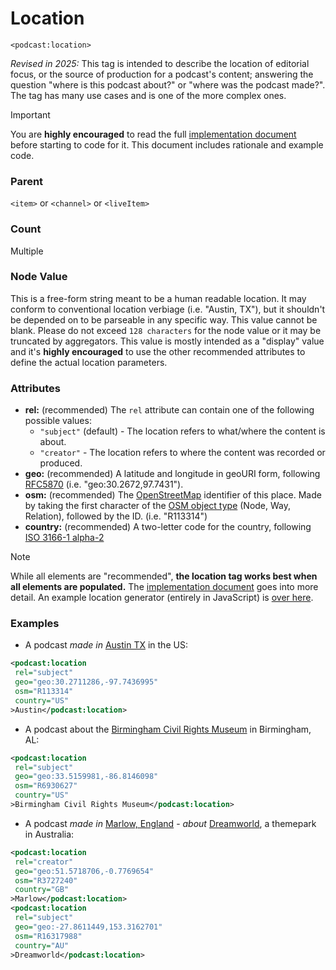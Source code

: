 # Location

`<podcast:location>`

_Revised in 2025:_ This tag is intended to describe the location of editorial focus, or the source of production
for a podcast's content; answering the question "where is this podcast about?" or "where was the podcast made?".
The tag has many use cases and is one of the more complex ones.

> [!IMPORTANT]
> You are **highly encouraged** to read the
> full [implementation document](../examples/location/location.md)
> before starting to code for it. This document includes rationale and example code.

### Parent

`<item>` or `<channel>` or `<liveItem>`

### Count

Multiple

### Node Value

This is a free-form string meant to be a human readable location. It may conform to conventional location
verbiage (i.e. "Austin, TX"), but it shouldn't be depended on to be parseable in any specific way. This value
cannot be blank. Please do not exceed `128 characters` for the node value or it may be truncated by aggregators. This
value is mostly intended as a "display" value and it's **highly encouraged** to use the other recommended attributes to
define the actual location parameters.

### Attributes

- **rel:** (recommended) The `rel` attribute can contain one of the following possible values:
  - `"subject"` (default) - The location refers to what/where the content is about.
  - `"creator"` - The location refers to where the content was recorded or produced.
- **geo:** (recommended) A latitude and longitude in geoURI form, following [RFC5870](https://datatracker.ietf.org/doc/html/rfc5870) (i.e. "geo:30.2672,97.7431").
- **osm:** (recommended) The [OpenStreetMap](https://www.openstreetmap.org/#map=13/41.39239/2.14036) identifier of this place. Made by taking the first character of the [OSM object type](https://locationiq.com/glossary/osm-type) (Node, Way, Relation), followed by the ID. (i.e. "R113314")
- **country:** (recommended) A two-letter code for the country, following [ISO 3166-1 alpha-2](https://en.wikipedia.org/wiki/ISO_3166-1_alpha-2)

> [!NOTE]
> While all elements are "recommended", **the location tag works best when all elements are populated.** The [implementation document](../examples/location/location.md) goes into more detail. An example location generator (entirely in JavaScript) is [over here](https://jamescridland.github.io/podcast-location-generator/).

### Examples

- A podcast _made in_ [Austin TX](https://www.openstreetmap.org/relation/113314) in the US:

```xml
<podcast:location
 rel="subject"
 geo="geo:30.2711286,-97.7436995"
 osm="R113314"
 country="US"
>Austin</podcast:location>
```

- A podcast about the [Birmingham Civil Rights Museum](https://www.openstreetmap.org/relation/6930627) in Birmingham, AL:

```xml
<podcast:location
 rel="subject"
 geo="geo:33.5159981,-86.8146098"
 osm="R6930627"
 country="US"
>Birmingham Civil Rights Museum</podcast:location>
```

- A podcast _made in_ [Marlow, England](https://www.openstreetmap.org/relation/3727240) - _about_ [Dreamworld](https://www.openstreetmap.org/relation/16317988), a themepark in Australia:

```xml
<podcast:location
 rel="creator"
 geo="geo:51.5718706,-0.7769654"
 osm="R3727240"
 country="GB"
>Marlow</podcast:location>
<podcast:location
 rel="subject"
 geo="geo:-27.8611449,153.3162701"
 osm="R16317988"
 country="AU"
>Dreamworld</podcast:location>
```
